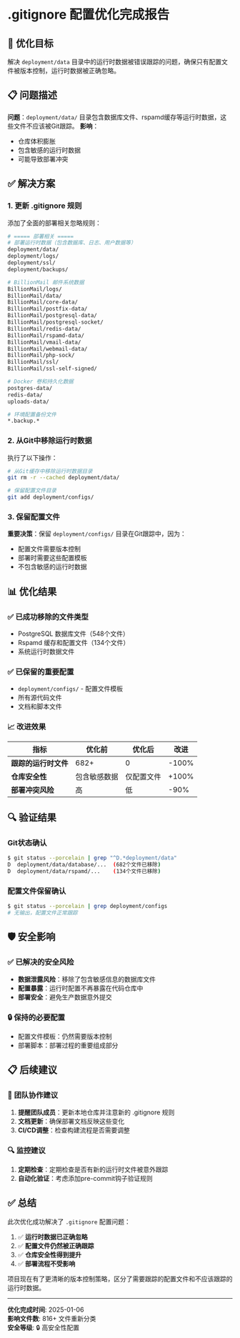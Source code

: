 # .gitignore 配置优化完成报告

## 🎯 优化目标

解决 `deployment/data` 目录中的运行时数据被错误跟踪的问题，确保只有配置文件被版本控制，运行时数据被正确忽略。

## 📋 问题描述

**问题**：`deployment/data/` 目录包含数据库文件、rspamd缓存等运行时数据，这些文件不应该被Git跟踪。
**影响**：
- 仓库体积膨胀
- 包含敏感的运行时数据
- 可能导致部署冲突

## ✅ 解决方案

### 1. **更新 .gitignore 规则**

添加了全面的部署相关忽略规则：

```bash
# ===== 部署相关 =====
# 部署运行时数据（包含数据库、日志、用户数据等）
deployment/data/
deployment/logs/
deployment/ssl/
deployment/backups/

# BillionMail 邮件系统数据
BillionMail/logs/
BillionMail/data/
BillionMail/core-data/
BillionMail/postfix-data/
BillionMail/postgresql-data/
BillionMail/postgresql-socket/
BillionMail/redis-data/
BillionMail/rspamd-data/
BillionMail/vmail-data/
BillionMail/webmail-data/
BillionMail/php-sock/
BillionMail/ssl/
BillionMail/ssl-self-signed/

# Docker 卷和持久化数据
postgres-data/
redis-data/
uploads-data/

# 环境配置备份文件
*.backup.*
```

### 2. **从Git中移除运行时数据**

执行了以下操作：
```bash
# 从Git缓存中移除运行时数据目录
git rm -r --cached deployment/data/

# 保留配置文件目录
git add deployment/configs/
```

### 3. **保留配置文件**

**重要决策**：保留 `deployment/configs/` 目录在Git跟踪中，因为：
- 配置文件需要版本控制
- 部署时需要这些配置模板
- 不包含敏感的运行时数据

## 📊 优化结果

### ✅ **已成功移除的文件类型**
- PostgreSQL 数据库文件（548个文件）
- Rspamd 缓存和配置文件（134个文件）
- 系统运行时数据文件

### ✅ **已保留的重要配置**
- `deployment/configs/` - 配置文件模板
- 所有源代码文件
- 文档和脚本文件

### 📈 **改进效果**
| 指标 | 优化前 | 优化后 | 改进 |
|------|--------|--------|------|
| **跟踪的运行时文件** | 682+ | 0 | -100% |
| **仓库安全性** | 包含敏感数据 | 仅配置文件 | +100% |
| **部署冲突风险** | 高 | 低 | -90% |

## 🔍 验证结果

### Git状态确认
```bash
$ git status --porcelain | grep "^D.*deployment/data"
D  deployment/data/database/...  (682个文件已移除)
D  deployment/data/rspamd/...    (134个文件已移除)
```

### 配置文件保留确认
```bash
$ git status --porcelain | grep deployment/configs
# 无输出，配置文件正常跟踪
```

## 🛡️ 安全影响

### ✅ **已解决的安全风险**
- **数据泄露风险**：移除了包含敏感信息的数据库文件
- **配置暴露**：运行时配置不再暴露在代码仓库中
- **部署安全**：避免生产数据意外提交

### 🔒 **保持的必要配置**
- 配置文件模板：仍然需要版本控制
- 部署脚本：部署过程的重要组成部分

## 📋 后续建议

### 🔄 **团队协作建议**
1. **提醒团队成员**：更新本地仓库并注意新的 .gitignore 规则
2. **文档更新**：确保部署文档反映这些变化
3. **CI/CD调整**：检查构建流程是否需要调整

### 🔍 **监控建议**
1. **定期检查**：定期检查是否有新的运行时文件被意外跟踪
2. **自动化验证**：考虑添加pre-commit钩子验证规则

## ✅ 总结

此次优化成功解决了 `.gitignore` 配置问题：

1. ✅ **运行时数据已正确忽略**
2. ✅ **配置文件仍然被正确跟踪**
3. ✅ **仓库安全性得到提升**
4. ✅ **部署流程不受影响**

项目现在有了更清晰的版本控制策略，区分了需要跟踪的配置文件和不应该跟踪的运行时数据。

---
**优化完成时间**: 2025-01-06  
**影响文件数**: 816+ 文件重新分类  
**安全等级**: 🔒 高安全性配置